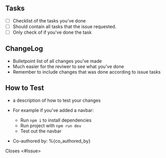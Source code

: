 ## Tasks

- [ ] Checklist of the tasks you've done
- [ ] Should contain all tasks that the issue requested.
- [ ] Only check of if you've done the task

## ChangeLog

- Bulletpoint list of all changes you've made
- Much easier for the reviwer to see what you've done
- Remember to include changes that was done according to issue tasks

## How to Test

- a description of how to test your changes
- For example if you've added a navbar:
    - Run <code>npm i</code> to install dependencies
    - Run project with <code>npm run dev</code>
    - Test out the navbar


- Co-authored by: %{co_authored_by}

Closes <#Issue>
